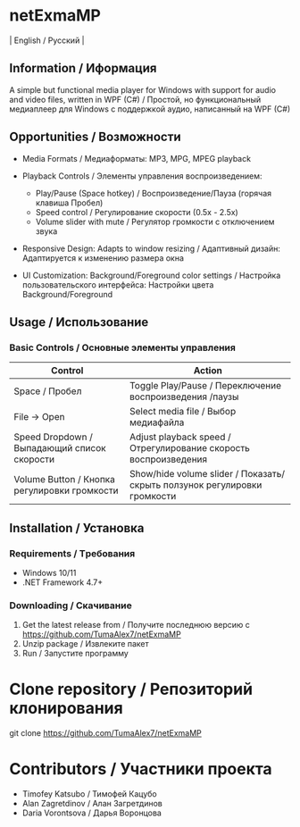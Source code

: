 # netExmaMP

| English / Русский |

## Information / Иформация
A simple but functional media player for Windows with support for audio and video files, written in WPF (C#) / Простой, но функциональный медиаплеер для Windows с поддержкой аудио, написанный на WPF (C#)

## Opportunities / Возможности
- Media Formats / Медиаформаты: MP3, MPG, MPEG playback
- Playback Controls / Элементы управления воспроизведением:
  - Play/Pause (Space hotkey) / Воспроизведение/Пауза (горячая клавиша Пробел)
  - Speed control / Регулирование скорости (0.5x - 2.5x)
  - Volume slider with mute / Регулятор громкости с отключением звука

- Responsive Design: Adapts to window resizing / Адаптивный дизайн: Адаптируется к изменению размера окна
- UI Customization: Background/Foreground color settings / Настройка пользовательского интерфейса: Настройки цвета Background/Foreground

## Usage / Использование
### Basic Controls / Основные элементы управления
| Control                                      | Action                                                                   |
|----------------------------------------------|--------------------------------------------------------------------------|
| Space / Пробел                               | Toggle Play/Pause / Переключение воспроизведения /паузы                  |
| File → Open                                  | Select media file / Выбор медиафайла                                     |
| Speed Dropdown / Выпадающий список скорости  | Adjust playback speed / Отрегулирование скорость воспроизведения         |
| Volume Button / Кнопка регулировки громкости | Show/hide volume slider / Показать/скрыть ползунок регулировки громкости |

## Installation / Установка
### Requirements / Tребования
- Windows 10/11
- .NET Framework 4.7+

### Downloading / Скачивание
1. Get the latest release from / Получите последнюю версию с https://github.com/TumaAlex7/netExmaMP
2. Unzip package / Извлеките пакет
3. Run / Запустите программу

# Clone repository / Репозиторий клонирования
git clone https://github.com/TumaAlex7/netExmaMP

# Contributors / Участники проекта
- Timofey Katsubo / Тимофей Кацубо
- Alan Zagretdinov / Алан Загретдинов
- Daria Vorontsova / Дарья Воронцова
